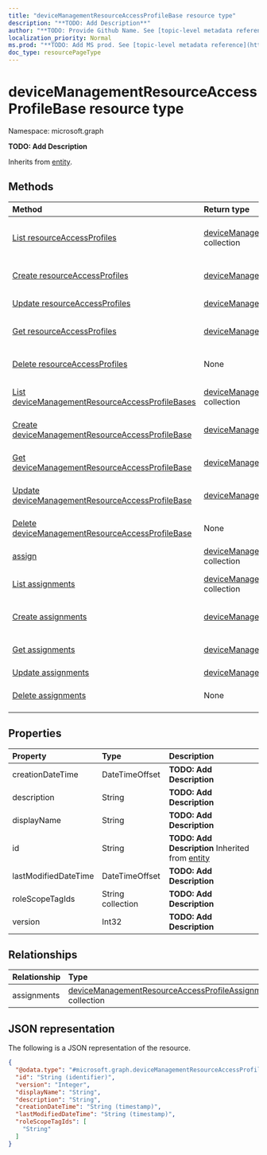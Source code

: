 ```yaml
---
title: "deviceManagementResourceAccessProfileBase resource type"
description: "**TODO: Add Description**"
author: "**TODO: Provide Github Name. See [topic-level metadata reference](https://msgo.azurewebsites.net/add/document/guidelines/metadata.html#topic-level-metadata)**"
localization_priority: Normal
ms.prod: "**TODO: Add MS prod. See [topic-level metadata reference](https://msgo.azurewebsites.net/add/document/guidelines/metadata.html#topic-level-metadata)**"
doc_type: resourcePageType
---
```


# deviceManagementResourceAccessProfileBase resource type

Namespace: microsoft.graph

**TODO: Add Description**


Inherits from [entity](../resources/entity.md).

## Methods
|Method|Return type|Description|
|:---|:---|:---|
|[List resourceAccessProfiles](../api/intune-devicemanagement-list-resourceaccessprofiles.md)|[deviceManagementResourceAccessProfileBase](../resources/intune-devicemanagementresourceaccessprofilebase.md) collection|Get the deviceManagementResourceAccessProfileBase resources from the resourceAccessProfiles navigation property.|
|[Create resourceAccessProfiles](../api/intune-devicemanagement-post-resourceaccessprofiles.md)|[deviceManagementResourceAccessProfileBase](../resources/intune-devicemanagementresourceaccessprofilebase.md)|Create a new deviceManagementResourceAccessProfileBase object.|
|[Update resourceAccessProfiles](../api/intune-devicemanagement-update-resourceaccessprofiles.md)|[deviceManagementResourceAccessProfileBase](../resources/intune-devicemanagementresourceaccessprofilebase.md)|Update the properties of a resourceAccessProfiles object.|
|[Get resourceAccessProfiles](../api/intune-devicemanagement-get-devicemanagementresourceaccessprofilebase.md)|[deviceManagementResourceAccessProfileBase](../resources/intune-devicemanagementresourceaccessprofilebase.md)|Read the properties and relationships of a [deviceManagementResourceAccessProfileBase](../resources/intune-devicemanagementresourceaccessprofilebase.md) object.|
|[Delete resourceAccessProfiles](../api/intune-devicemanagement-delete-resourceaccessprofiles.md)|None|Delete a [deviceManagementResourceAccessProfileBase](../resources/intune-devicemanagementresourceaccessprofilebase.md) object.|
|[List deviceManagementResourceAccessProfileBases](../api/intune-devicemanagementresourceaccessprofilebase-list.md)|[deviceManagementResourceAccessProfileBase](../resources/intune-devicemanagementresourceaccessprofilebase.md) collection|Get a list of the [deviceManagementResourceAccessProfileBase](../resources/devicemanagementresourceaccessprofilebase.md) objects and their properties.|
|[Create deviceManagementResourceAccessProfileBase](../api/intune-devicemanagementresourceaccessprofilebase-create.md)|[deviceManagementResourceAccessProfileBase](../resources/intune-devicemanagementresourceaccessprofilebase.md)|Create a new [deviceManagementResourceAccessProfileBase](../resources/intune-devicemanagementresourceaccessprofilebase.md) object.|
|[Get deviceManagementResourceAccessProfileBase](../api/intune-devicemanagementresourceaccessprofilebase-get.md)|[deviceManagementResourceAccessProfileBase](../resources/intune-devicemanagementresourceaccessprofilebase.md)|Read the properties and relationships of a [deviceManagementResourceAccessProfileBase](../resources/intune-devicemanagementresourceaccessprofilebase.md) object.|
|[Update deviceManagementResourceAccessProfileBase](../api/intune-devicemanagementresourceaccessprofilebase-update.md)|[deviceManagementResourceAccessProfileBase](../resources/intune-devicemanagementresourceaccessprofilebase.md)|Update the properties of a [deviceManagementResourceAccessProfileBase](../resources/intune-devicemanagementresourceaccessprofilebase.md) object.|
|[Delete deviceManagementResourceAccessProfileBase](../api/intune-devicemanagementresourceaccessprofilebase-delete.md)|None|Deletes a [deviceManagementResourceAccessProfileBase](../resources/intune-devicemanagementresourceaccessprofilebase.md) object.|
|[assign](../api/intune-devicemanagementresourceaccessprofilebase-assign.md)|[deviceManagementResourceAccessProfileAssignment](../resources/intune-devicemanagementresourceaccessprofileassignment.md) collection|**TODO: Add Description**|
|[List assignments](../api/intune-devicemanagementresourceaccessprofilebase-list-assignments.md)|[deviceManagementResourceAccessProfileAssignment](../resources/intune-devicemanagementresourceaccessprofileassignment.md) collection|Get the deviceManagementResourceAccessProfileAssignment resources from the assignments navigation property.|
|[Create assignments](../api/intune-devicemanagementresourceaccessprofilebase-post-assignments.md)|[deviceManagementResourceAccessProfileAssignment](../resources/intune-devicemanagementresourceaccessprofileassignment.md)|Create a new deviceManagementResourceAccessProfileAssignment object.|
|[Get assignments](../api/intune-devicemanagementresourceaccessprofilebase-get-devicemanagementresourceaccessprofileassignment.md)|[deviceManagementResourceAccessProfileAssignment](../resources/intune-devicemanagementresourceaccessprofileassignment.md)|Read the properties and relationships of a [deviceManagementResourceAccessProfileAssignment](../resources/intune-devicemanagementresourceaccessprofileassignment.md) object.|
|[Update assignments](../api/intune-devicemanagementresourceaccessprofilebase-update-assignments.md)|[deviceManagementResourceAccessProfileAssignment](../resources/intune-devicemanagementresourceaccessprofileassignment.md)|Update the properties of an assignments object.|
|[Delete assignments](../api/intune-devicemanagementresourceaccessprofilebase-delete-assignments.md)|None|Delete a [deviceManagementResourceAccessProfileAssignment](../resources/intune-devicemanagementresourceaccessprofileassignment.md) object.|

## Properties
|Property|Type|Description|
|:---|:---|:---|
|creationDateTime|DateTimeOffset|**TODO: Add Description**|
|description|String|**TODO: Add Description**|
|displayName|String|**TODO: Add Description**|
|id|String|**TODO: Add Description** Inherited from [entity](../resources/entity.md)|
|lastModifiedDateTime|DateTimeOffset|**TODO: Add Description**|
|roleScopeTagIds|String collection|**TODO: Add Description**|
|version|Int32|**TODO: Add Description**|

## Relationships
|Relationship|Type|Description|
|:---|:---|:---|
|assignments|[deviceManagementResourceAccessProfileAssignment](../resources/intune-devicemanagementresourceaccessprofileassignment.md) collection|**TODO: Add Description**|

## JSON representation
The following is a JSON representation of the resource.
<!-- {
  "blockType": "resource",
  "keyProperty": "id",
  "@odata.type": "microsoft.graph.deviceManagementResourceAccessProfileBase",
  "baseType": "microsoft.graph.entity",
  "openType": false
}
-->
``` json
{
  "@odata.type": "#microsoft.graph.deviceManagementResourceAccessProfileBase",
  "id": "String (identifier)",
  "version": "Integer",
  "displayName": "String",
  "description": "String",
  "creationDateTime": "String (timestamp)",
  "lastModifiedDateTime": "String (timestamp)",
  "roleScopeTagIds": [
    "String"
  ]
}
```


